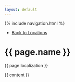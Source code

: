 ```yaml
---
layout: default
---
```


{% include navigation.html %}
<ul>
  <li><a href="/oopsallbards/locations.html" {% if page.url == "/oopsallbards/locations.html" %}class="active"{% endif %}>Back to Locations</a></li>
</ul>

<h1>{{ page.name }}</h1>

<p>{{ page.localization }}</p>

{{ content }}
